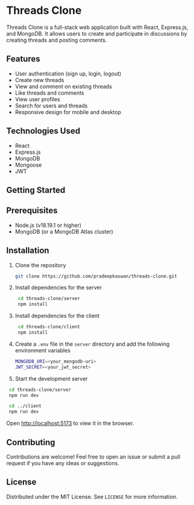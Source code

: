 # Threads Clone

Threads Clone is a full-stack web application built with React, Express.js, and
MongoDB. It allows users to create and participate in discussions by creating
threads and posting comments.

## Features

- User authentication (sign up, login, logout)
- Create new threads
- View and comment on existing threads
- Like threads and comments
- View user profiles
- Search for users and threads
- Responsive design for mobile and desktop

## Technologies Used

- React
- Express.js
- MongoDB
- Mongoose
- JWT

## Getting Started

## Prerequisites

- Node.js (v18.19.1 or higher)
- MongoDB (or a MongoDB Atlas cluster)

## Installation

1. Clone the repository

   ```sh
   git clone https://github.com/pradeepkaswan/threads-clone.git
   ```

2. Install dependencies for the server

   ```sh
    cd threads-clone/server
    npm install
   ```

3. Install dependencies for the client

   ```sh
    cd threads-clone/client
    npm install
   ```

4. Create a `.env` file in the `server` directory and add the following
   environment variables

   ```sh
   MONGODB_URI=<your_mongodb-uri>
   JWT_SECRET=<your_jwt_secret>
   ```

5. Start the development server

```sh
 cd threads-clone/server
 npm run dev

 cd ../client
 npm run dev
```

Open [http://localhost:5173](http://localhost:5173) to view it in the browser.

## Contributing

Contributions are welcome! Feel free to open an issue or submit a pull request
if you have any ideas or suggestions.

## License

Distributed under the MIT License. See `LICENSE` for more information.
